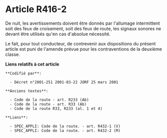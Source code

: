 # Article R416-2

De nuit, les avertissements doivent être donnés par l'allumage intermittent soit des feux de croisement, soit des feux de
route, les signaux sonores ne devant être utilisés qu'en cas d'absolue nécessité.

Le fait, pour tout conducteur, de contrevenir aux dispositions du présent article est puni de l'amende prévue pour les
contraventions de la deuxième classe.

**Liens relatifs à cet article**

	**Codifié par**:

	  - Décret n°2001-251 2001-03-22 JORF 25 mars 2001

	**Anciens textes**:

	  - Code de la route - art. R233 (Ab)
	  - Code de la route - art. R33 (Ab)
	  - Code de la route R33, R233 (al. 1 et 4)

	**Liens**:

	  - SPEC_APPLI: Code de la route. - art. R432-1 (V)
	  - SPEC_APPLI: Code de la route. - art. R432-2 (M)
